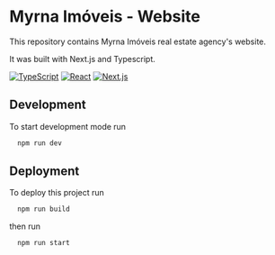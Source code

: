 # Myrna Imóveis - Website

This repository contains Myrna Imóveis real estate agency's website. 

It was built with Next.js and Typescript.  
  
[![TypeScript](https://img.shields.io/badge/TypeScript-3178C6?style=for-the-badge&logo=typescript&logoColor=white)](#)
[![React](https://img.shields.io/badge/React-61DAFB?style=for-the-badge&logo=react&logoColor=black)](#)
[![Next.js](https://img.shields.io/badge/Next.js-000000?style=for-the-badge&logo=nextdotjs&logoColor=white)](#)

## Development

To start development mode run

```bash
  npm run dev
```

## Deployment

To deploy this project run

```bash
  npm run build
```

then run

```bash
  npm run start
```
